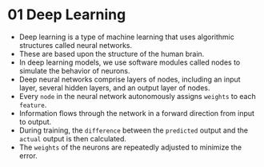 
# 01 Deep Learning

- Deep learning is a type of machine learning that uses algorithmic structures called neural networks. 
- These are based upon the structure of the human brain.
- In deep learning models, we use software modules called nodes to simulate the behavior of neurons.
- Deep neural networks comprise layers of nodes, including an input layer, several hidden layers, and an output layer of nodes.
- Every `node` in the neural network autonomously assigns `weights` to each `feature`.
- Information flows through the network in a forward direction from input to output.
- During training, the `difference` between the `predicted` output and the `actual` output is then calculated.
- The `weights` of the neurons are repeatedly adjusted to minimize the error.

